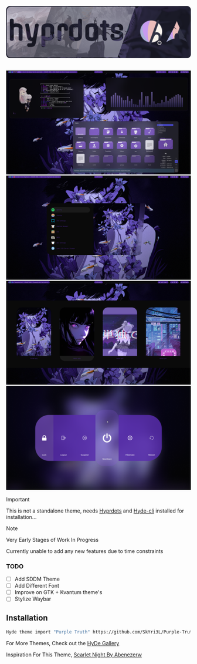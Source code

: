 <div align = center><img src="https://raw.githubusercontent.com/prasanthrangan/hyprdots/main/Source/assets/hyprdots_banner.png"><br><br></div>


![t0](./Screenshots/Folder+Term.png)
![t1](./Screenshots/Rofi.png)
![t2](./Screenshots/SelectImg.png)
![t3](./Screenshots/Logoutmenu.png)

> [!IMPORTANT]
> This is not a standalone theme, needs [Hyprdots](https://github.com/prasanthrangan/hyprdots) and [Hyde-cli](https://github.com/HyDE-Project/Hyde-cli) installed for installation...

> [!NOTE]
> Very Early Stages of Work In Progress
> 
> Currently unable to add any new features due to time constraints

### TODO
- [ ] Add SDDM Theme
- [ ] Add Different Font
- [ ] Improve on GTK + Kvantum theme's 
- [ ] Stylize Waybar

## Installation

```sh
Hyde theme import "Purple Truth" https://github.com/SkYri3L/Purple-Truth
```

For More Themes, Check out the [HyDe Gallery](https://github.com/kRHYME7/hyde-gallery)

Inspiration For This Theme, [Scarlet Night By Abenezerw](https://github.com/abenezerw/Scarlet-Night)
